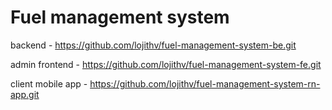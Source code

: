# Fuel management system

backend - https://github.com/lojithv/fuel-management-system-be.git

admin frontend - https://github.com/lojithv/fuel-management-system-fe.git

client mobile app - https://github.com/lojithv/fuel-management-system-rn-app.git

